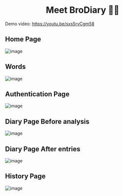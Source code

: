 <h1 align='center'> Meet BroDiary 🤝🏻 </h1>

Demo video: https://youtu.be/sxs5rvCgm58

<h2>Home Page</h2>

![image](https://user-images.githubusercontent.com/72661784/196949066-0e0f7437-8d26-49ef-a7ed-92cddcd2ea49.png)

<h2>Words</h2>

![image](https://user-images.githubusercontent.com/72661784/196949621-3ac3d46d-cd6a-4d26-b9c5-b56959cd9d88.png)

<h2>Authentication Page</h2>

![image](https://user-images.githubusercontent.com/72661784/196950103-75f611bc-5a18-4c41-9ebf-ebfff76bc0a2.png)

<h2>Diary Page Before analysis</h2>

![image](https://user-images.githubusercontent.com/72661784/197355344-9e7d73ca-457f-4f6b-b81b-7c760e9d7047.png)

<h2>Diary Page After entries</h2>

![image](https://user-images.githubusercontent.com/72661784/197355471-fd994a7a-6195-42b9-90aa-a4ff7bc6d533.png)

<h2>History Page</h2>

![image](https://user-images.githubusercontent.com/72661784/197356536-fb546dee-bad1-4459-a48a-ac896399741d.png)



